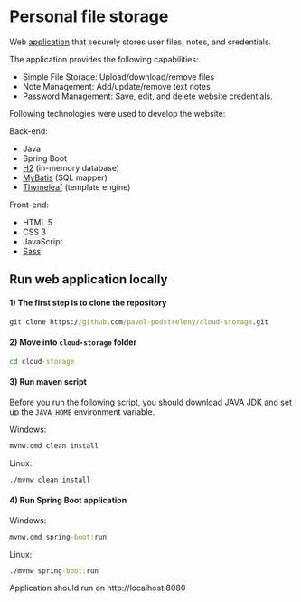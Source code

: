 # Personal file storage
Web [application](https://personal-storage-app.herokuapp.com/login) that securely stores user files, notes, and credentials.

The application provides the following capabilities:
- Simple File Storage: Upload/download/remove files
- Note Management: Add/update/remove text notes
- Password Management: Save, edit, and delete website credentials.

Following technologies were used to develop the website:

Back-end:
- Java
- Spring Boot
- [H2](https://github.com/h2database/h2database) (in-memory database)
- [MyBatis](https://github.com/mybatis/mybatis-3) (SQL mapper)
- [Thymeleaf](https://www.thymeleaf.org/) (template engine)

Front-end:
- HTML 5
- CSS 3
- JavaScript
- [Sass](https://sass-lang.com/)

## Run web application locally
#### 1) The first step is to clone the repository
```cmd
git clone https://github.com/pavol-podstreleny/cloud-storage.git
```

#### 2) Move into `cloud-storage` folder
```cmd
cd cloud-storage
```
#### 3) Run maven script
Before you run the following script, you should download [JAVA JDK](https://www.oracle.com/java/technologies/javase/javase-jdk8-downloads.html) and set up the `JAVA_HOME` environment variable.

Windows:
```cmd
mvnw.cmd clean install
```

Linux:
```cmd
./mvnw clean install
```

#### 4) Run Spring Boot application
Windows: 
```cmd
mvnw.cmd spring-boot:run
```

Linux:
```cmd
./mvnw spring-boot:run
```

Application should run on http://localhost:8080
